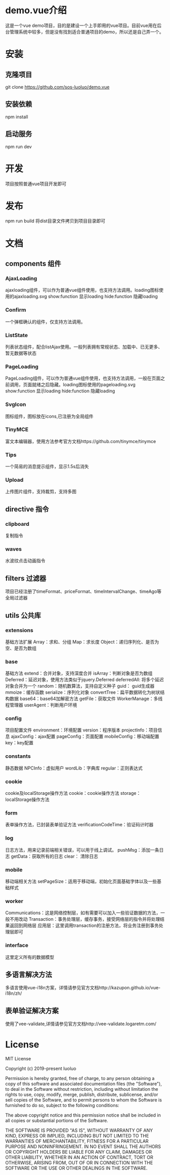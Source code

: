 # demo.vue介绍

这是一个vue demo项目，目的是建设一个上手即用的vue项目。目前vue用在后台管理系统中较多，但是没有找到适合普通项目的demo，所以还是自己弄一个。
# 安装
## 克隆项目
git clone https://github.com/sos-luoluo/demo.vue
## 安装依赖
npm install
## 启动服务
npm run dev
# 开发
项目按照普通vue项目开发即可
# 发布
npm run build
将dist目录文件拷贝到项目目录即可
# 文档
## components 组件
### AjaxLoading
ajaxloading组件，可以作为普通vue组件使用，也支持方法调用。loading图标使用的ajaxloading.svg
show:function 显示loading
hide:function 隐藏loading
### Confirm
一个弹框确认的组件，仅支持方法调用。
### ListState
列表状态组件，配合listAjax使用。一般列表拥有常规状态、加载中、已无更多、暂无数据等状态
### PageLoading
PageLoading组件，可以作为普通vue组件使用，也支持方法调用，一般在页面之前调用，页面就绪之后隐藏。loading图标使用的pageloading.svg
show:function 显示loading
hide:function 隐藏loading
### SvgIcon
图标组件，图标放在icons,已注册为全局组件
### TinyMCE
富文本编辑器，使用方法参考官方文档https://github.com/tinymce/tinymce
### Tips
一个简易的消息提示组件，显示1.5s后消失
### Upload
上传图片组件，支持裁剪，支持多图
## directive 指令
### clipboard
复制指令
### waves
水波纹点击动画指令
## filters 过滤器
项目已经注册了timeFormat、priceFormat、timeIntervalChange、timeAgo等全局过滤器
## utils 公共库
### extensions
基础方法扩展
Array：求和、分组
Map：求长度
Object：递归序列化、是否为空、是否为数组
### base
基础方法
extend：合并对象，支持深度合并
isArray：判断对象是否为数组
Deferred：延迟对象，使用方法类似于jquery.Deferred
deferredAll: 将多个延迟对象合并为一个
random：随机数算法，支持自定义种子
guid： guid生成器
mmoize：缓存函数
serialize：序列化对象
convertTree：扁平数据转化为树状结构数据
base64：base64加解密方法
getFile：获取文件
WorkerManage：多线程管理器
userAgent：判断用户环境
### config
项目配置文件
environment：环境配置
version：程序版本
projectInfo：项目信息
ajaxConfig：ajax配置
pageConfig：页面配置
mobileConfig：移动端配置
key：key配置
### constants
静态数据
NPCInfo：虚拟用户
wordLib：字典库
regular：正则表达式
### cookie
cookie及localStorage操作方法
cookie：cookie操作方法
storage： localStorage操作方法
### form
表单操作方法，已封装表单验证方法
verificationCodeTime：验证码计时器
### log
日志方法，用来记录前端相关错误，可以用于线上调试。
pushMsg：添加一条日志
getData：获取所有的日志
clear： 清除日志
### mobile
移动端相关方法
setPageSize：适用于移动端，初始化页面基础字体以及一些基础样式
### worker
Communications：这是网络控制层，如有需要可以加入一些验证数据的方法，一般不用改动
Transaction：事务处理层，缓存事务，接受网络层的指令并将处理结果返回到网络层
应用层：这里调用transaction的注册方法，将业务注册到事务处理层即可
### interface
这里定义所有的数据模型
## 多语言解决方法
多语言使用vue-i18n方案，详情请参见官方文档http://kazupon.github.io/vue-i18n/zh/
## 表单验证解决方案
使用了vee-validate,详情请参见官方文档http://vee-validate.logaretm.com/

# License

MIT License

Copyright (c) 2019-present luoluo

Permission is hereby granted, free of charge, to any person obtaining a copy
of this software and associated documentation files (the "Software"), to deal
in the Software without restriction, including without limitation the rights
to use, copy, modify, merge, publish, distribute, sublicense, and/or sell
copies of the Software, and to permit persons to whom the Software is
furnished to do so, subject to the following conditions:

The above copyright notice and this permission notice shall be included in all
copies or substantial portions of the Software.

THE SOFTWARE IS PROVIDED "AS IS", WITHOUT WARRANTY OF ANY KIND, EXPRESS OR
IMPLIED, INCLUDING BUT NOT LIMITED TO THE WARRANTIES OF MERCHANTABILITY,
FITNESS FOR A PARTICULAR PURPOSE AND NONINFRINGEMENT. IN NO EVENT SHALL THE
AUTHORS OR COPYRIGHT HOLDERS BE LIABLE FOR ANY CLAIM, DAMAGES OR OTHER
LIABILITY, WHETHER IN AN ACTION OF CONTRACT, TORT OR OTHERWISE, ARISING FROM,
OUT OF OR IN CONNECTION WITH THE SOFTWARE OR THE USE OR OTHER DEALINGS IN THE
SOFTWARE.

